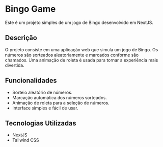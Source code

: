 # Bingo Game

Este é um projeto simples de um jogo de Bingo desenvolvido em NextJS.

## Descrição

O projeto consiste em uma aplicação web que simula um jogo de Bingo. Os números são sorteados aleatoriamente e marcados conforme são chamados. Uma animação de roleta é usada para tornar a experiência mais divertida.

## Funcionalidades

- Sorteio aleatório de números.
- Marcação automática dos números sorteados.
- Animação de roleta para a seleção de números.
- Interface simples e fácil de usar.

## Tecnologias Utilizadas

- NextJS
- Tailwind CSS
